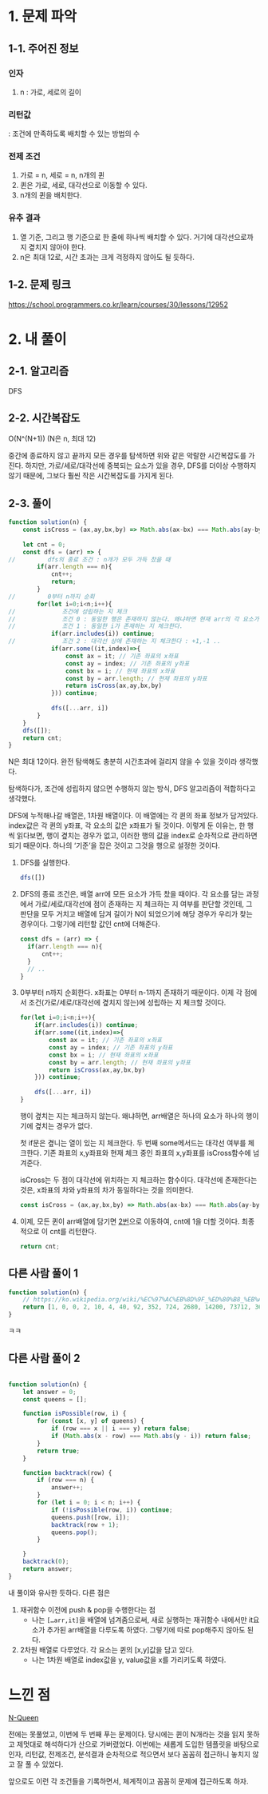 # 1. 문제 파악

## 1-1. 주어진 정보

### 인자

1. n : 가로, 세로의 길이

### 리턴값

: 조건에 만족하도록 배치할 수 있는 방법의 수

### 전제 조건

1. 가로 = n, 세로 = n, n개의 퀸
2. 퀸은 가로, 세로, 대각선으로 이동할 수 있다.
3. n개의 퀸을 배치한다.

### 유추 결과

1. 열 기준, 그리고 행 기준으로 한 줄에 하나씩 배치할 수 있다. 거기에 대각선으로까지 곂치지 않아야 한다.
2. n은 최대 12로, 시간 초과는 크게 걱정하지 않아도 될 듯하다.

## 1-2. 문제 링크

https://school.programmers.co.kr/learn/courses/30/lessons/12952

# 2. 내 풀이

## 2-1. 알고리즘

DFS

## 2-2. 시간복잡도

O(N^(N+1)) (N은 n, 최대 12)

중간에 종료하지 않고 끝까지 모든 경우를 탐색하면 위와 같은 악랄한 시간복잡도를 가진다. 하지만, 가로/세로/대각선에 중복되는 요소가 있을 경우, DFS를 더이상 수행하지 않기 때문에, 그보다 훨씬 작은 시간복잡도를 가지게 된다.

## 2-3. 풀이

```jsx
function solution(n) {
    const isCross = (ax,ay,bx,by) => Math.abs(ax-bx) === Math.abs(ay-by);
    
    let cnt = 0;
    const dfs = (arr) => {
//         dfs의 종료 조건 : n개가 모두 가득 찼을 때
        if(arr.length === n){
            cnt++;
            return;
        }
//         0부터 n까지 순회
        for(let i=0;i<n;i++){
//             조건에 성립하는 지 체크
//             조건 0 : 동일한 행은 존재하지 않는다. 왜냐하면 현재 arr의 각 요소가 하나의 행이기 때문이다.
//             조건 1 : 동일한 i가 존재하는 지 체크한다.
            if(arr.includes(i)) continue;
//             조건 2 : 대각선 상에 존재하는 지 체크한다 : +1,-1 ..
            if(arr.some((it,index)=>{
                const ax = it; // 기존 좌표의 x좌표
                const ay = index; // 기존 좌표의 y좌표
                const bx = i; // 현재 좌표의 x좌표
                const by = arr.length; // 현재 좌표의 y좌표
                return isCross(ax,ay,bx,by)
            })) continue;
            
            dfs([...arr, i])
        }
    }
    dfs([]);
    return cnt;
}
```

N은  최대 12이다. 완전 탐색해도 충분히 시간초과에 걸리지 않을 수 있을 것이라 생각했다.

탐색하다가, 조건에 성립하지 않으면 수행하지 않는 방식, DFS 알고리즘이 적합하다고 생각했다.

DFS에 누적해나갈 배열은, 1차원 배열이다. 이 배열에는 각 퀸의 좌표 정보가 담겨있다. index값은 각 퀸의 y좌표, 각 요소의 값은 x좌표가 될 것이다. 이렇게 둔 이유는, 한 행씩 읽다보면, 행이 곂치는 경우가 없고, 이러한 행의 값을 index로 순차적으로 관리하면 되기 때문이다. 하나의 ‘기준’을 잡은 것이고 그것을 행으로 설정한 것이다.

1. DFS를 실행한다.
    
    ```jsx
    dfs([])
    ```
    
2. DFS의 종료 조건은, 배열 arr에 모든 요소가 가득 찼을 때이다. 각 요소를 담는 과정에서 가로/세로/대각선에 점이 존재하는 지 체크하는 지 여부를 판단할 것인데, 그 판단을 모두 거치고 배열에 담겨 길이가 N이 되었으기에 해당 경우가 우리가 찾는 경우이다. 그렇기에 리턴할 값인 cnt에 더해준다.
    
    ```jsx
    const dfs = (arr) => {
      if(arr.length === n){
          cnt++;
      }
      // ..
    }
    ```
    
3. 0부부터 n까지 순회한다. x좌표는 0부터 n-1까지 존재하기 때문이다. 이제 각 점에서 조건(가로/세로/대각선에 곂치지 않는)에 성립하는 지 체크할 것이다.
    
    ```jsx
    for(let i=0;i<n;i++){
        if(arr.includes(i)) continue;
        if(arr.some((it,index)=>{
            const ax = it; // 기존 좌표의 x좌표
            const ay = index; // 기존 좌표의 y좌표
            const bx = i; // 현재 좌표의 x좌표
            const by = arr.length; // 현재 좌표의 y좌표
            return isCross(ax,ay,bx,by)
        })) continue;
        
        dfs([...arr, i])
    }
    ```
    
    행이 곂치는 지는 체크하지 않는다. 왜냐하면, arr배열은 하나의 요소가 하나의 행이기에 곂치는 경우가 없다.
    
    첫 if문은 곂니는 열이 있는 지 체크한다. 두 번째 some메서드는 대각선 여부를 체크한다. 기존 좌표의 x,y좌표와 현재 체크 중인 좌표의 x,y좌표를 isCross함수에 넘겨준다.
    
    isCross는 두 점이 대각선에 위치하는 지 체크하는 함수이다. 대각선에 존재한다는 것은, x좌표의 차와 y좌표의 차가 동일하다는 것을 의미한다.
    
    ```jsx
    const isCross = (ax,ay,bx,by) => Math.abs(ax-bx) === Math.abs(ay-by);
    ```
    
4. 이제, 모든 퀸이 arr배열에 담기면 [2번](https://www.notion.so/N-Queen-a7762101e38f4c498832743852f81523?pvs=21)으로 이동하여, cnt에 1을 더할 것이다. 최종적으로 이 cnt를 리턴한다.
    
    ```jsx
    return cnt;
    ```
    

## 다른 사람 풀이 1

```jsx
function solution(n) {
    // https://ko.wikipedia.org/wiki/%EC%97%AC%EB%8D%9F_%ED%80%B8_%EB%AC%B8%EC%A0%9C
    return [1, 0, 0, 2, 10, 4, 40, 92, 352, 724, 2680, 14200, 73712, 365596][n - 1]
}
```

ㅋㅋ

## 다른 사람 풀이 2

```jsx

function solution(n) {
    let answer = 0;
    const queens = [];

    function isPossible(row, i) {
        for (const [x, y] of queens) {
            if (row === x || i === y) return false;
            if (Math.abs(x - row) === Math.abs(y - i)) return false;
        }
        return true;
    }

    function backtrack(row) {
        if (row === n) {
            answer++;
        }
        for (let i = 0; i < n; i++) {
            if (!isPossible(row, i)) continue;
            queens.push([row, i]);
            backtrack(row + 1);
            queens.pop();
        }

    }
    backtrack(0);
    return answer;
}
```

내 풀이와 유사한 듯하다. 다른 점은

1. 재귀함수 이전에 push & pop을 수행한다는 점 
    - 나는 `[…arr,it]`을 배열에 넘겨줌으로써, 새로 실행하는 재귀함수 내에서만 it요소가 추가된 arr배열을 다루도록 하였다. 그렇기에 따로 pop해주지 않아도 된다.
2. 2차원 배열로 다루었다. 각 요소는 퀸의 [x,y]값을 담고 있다.
    - 나는 1차원 배열로 index값을 y, value값을 x를 가리키도록 하였다.

# 느낀 점

[N-Queen](https://www.notion.so/N-Queen-058acdae44b6410991cc4a129ec9b5c2?pvs=21)

전에는 못풀었고, 이번에 두 번째 푸는 문제이다. 당시에는 퀸이 N개라는 것을 읽지 못하고 제멋대로 해석하다가 산으로 가버렸었다. 이번에는 새롭게 도입한 템플릿을 바탕으로 인자, 리턴값, 전제조건, 분석결과 순차적으로 적으면서 보다 꼼꼼히 접근하니 놓치지 않고 잘 풀 수 있었다.

앞으로도 이런 각 조건들을 기록하면서, 체계적이고 꼼꼼히 문제에 접근하도록 하자.